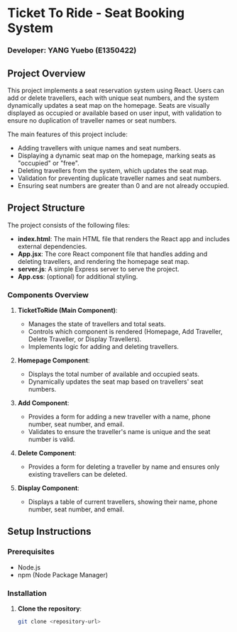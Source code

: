 # Ticket To Ride - Seat Booking System

### Developer: **YANG Yuebo** (E1350422)

## Project Overview

This project implements a seat reservation system using React. Users can add or delete travellers, each with unique seat numbers, and the system dynamically updates a seat map on the homepage. Seats are visually displayed as occupied or available based on user input, with validation to ensure no duplication of traveller names or seat numbers.

The main features of this project include:
- Adding travellers with unique names and seat numbers.
- Displaying a dynamic seat map on the homepage, marking seats as "occupied" or "free".
- Deleting travellers from the system, which updates the seat map.
- Validation for preventing duplicate traveller names and seat numbers.
- Ensuring seat numbers are greater than 0 and are not already occupied.

## Project Structure

The project consists of the following files:

- **index.html**: The main HTML file that renders the React app and includes external dependencies.
- **App.jsx**: The core React component file that handles adding and deleting travellers, and rendering the homepage seat map.
- **server.js**: A simple Express server to serve the project.
- **App.css**: (optional) for additional styling.

### Components Overview

1. **TicketToRide (Main Component)**:
    - Manages the state of travellers and total seats.
    - Controls which component is rendered (Homepage, Add Traveller, Delete Traveller, or Display Travellers).
    - Implements logic for adding and deleting travellers.

2. **Homepage Component**:
    - Displays the total number of available and occupied seats.
    - Dynamically updates the seat map based on travellers' seat numbers.

3. **Add Component**:
    - Provides a form for adding a new traveller with a name, phone number, seat number, and email.
    - Validates to ensure the traveller's name is unique and the seat number is valid.

4. **Delete Component**:
    - Provides a form for deleting a traveller by name and ensures only existing travellers can be deleted.

5. **Display Component**:
    - Displays a table of current travellers, showing their name, phone number, seat number, and email.

## Setup Instructions

### Prerequisites
- Node.js
- npm (Node Package Manager)

### Installation

1. **Clone the repository**:
   ```bash
   git clone <repository-url>